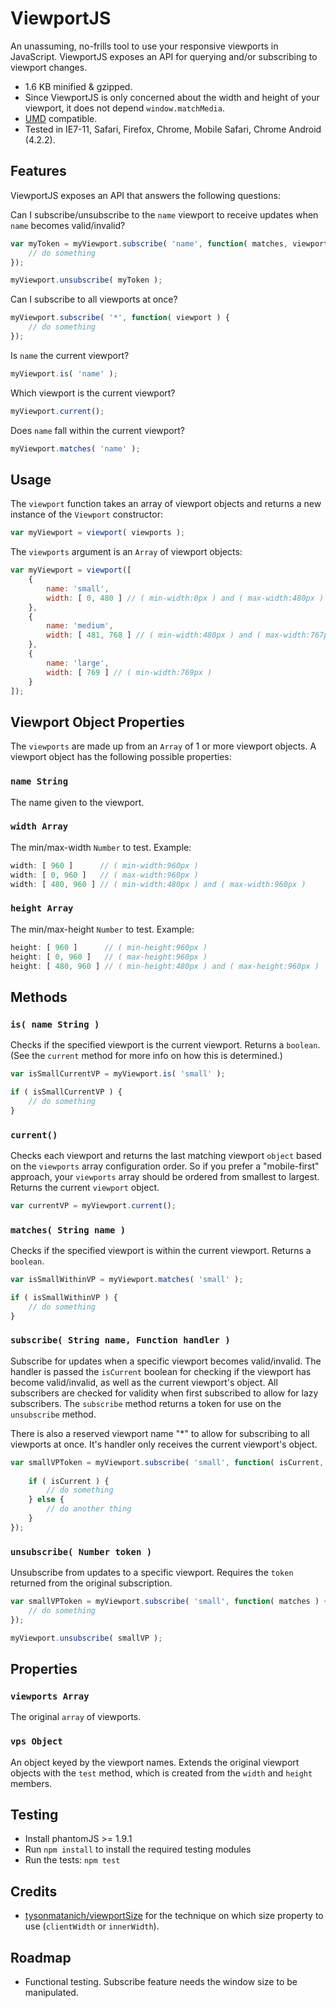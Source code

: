 # ViewportJS #

An unassuming, no-frills tool to use your responsive viewports in JavaScript. ViewportJS exposes an API for querying and/or subscribing to viewport changes.

- 1.6 KB minified & gzipped.
- Since ViewportJS is only concerned about the width and height of your viewport, it does not depend `window.matchMedia`.
- [UMD](https://github.com/umdjs/umd) compatible.
- Tested in IE7-11, Safari, Firefox, Chrome, Mobile Safari, Chrome Android (4.2.2).



## Features ##

ViewportJS exposes an API that answers the following questions:

Can I subscribe/unsubscribe to the `name` viewport to receive updates when `name` becomes valid/invalid?

```js
var myToken = myViewport.subscribe( 'name', function( matches, viewport ) {
    // do something
});

myViewport.unsubscribe( myToken );
```

Can I subscribe to all viewports at once?

```js
myViewport.subscribe( '*', function( viewport ) {
    // do something
});
```

Is `name` the current viewport?
  
```js
myViewport.is( 'name' );
```

Which viewport is the current viewport?

```js
myViewport.current();
```

Does `name` fall within the current viewport?

```js
myViewport.matches( 'name' );
```



## Usage ##

The `viewport` function takes an array of viewport objects and returns a new instance of the `Viewport` constructor:

```js
var myViewport = viewport( viewports );
```

The `viewports` argument is an `Array` of viewport objects:

```js
var myViewport = viewport([
    {
        name: 'small',
        width: [ 0, 480 ] // ( min-width:0px ) and ( max-width:480px )
    },
    {
        name: 'medium',
        width: [ 481, 768 ] // ( min-width:480px ) and ( max-width:767px )
    },
    {
        name: 'large',
        width: [ 769 ] // ( min-width:769px )
    }
]);
```



## Viewport Object Properties ##

The `viewports` are made up from an `Array` of 1 or more viewport objects. A viewport object has the following possible properties:


### `name String` ###

The name given to the viewport.
    

### `width Array` ###

The min/max-width `Number` to test. Example:

```js  
width: [ 960 ]      // ( min-width:960px )
width: [ 0, 960 ]   // ( max-width:960px )
width: [ 480, 960 ] // ( min-width:480px ) and ( max-width:960px )
```

### `height Array` ###

The min/max-height `Number` to test. Example:

```js
height: [ 960 ]      // ( min-height:960px )
height: [ 0, 960 ]   // ( max-height:960px )
height: [ 480, 960 ] // ( min-height:480px ) and ( max-height:960px )
```



## Methods ##

### `is( name String )` ###

Checks if the specified viewport is the current viewport. Returns a `boolean`. (See the `current` method for more info on how this is determined.)

```js
var isSmallCurrentVP = myViewport.is( 'small' );

if ( isSmallCurrentVP ) {
    // do something
}
```

### `current()` ###

Checks each viewport and returns the last matching viewport `object` based on the `viewports` array configuration order. So if you prefer a "mobile-first" approach, your `viewports` array should be ordered from smallest to largest. Returns the current `viewport` object.

```js
var currentVP = myViewport.current();
```

### `matches( String name )` ###

Checks if the specified viewport is within the current viewport. Returns a `boolean`.

```js
var isSmallWithinVP = myViewport.matches( 'small' );

if ( isSmallWithinVP ) {
    // do something
}
```

### `subscribe( String name, Function handler )` ###

Subscribe for updates when a specific viewport becomes valid/invalid. The handler is passed the `isCurrent` boolean for checking if the viewport has become valid/invalid, as well as the current viewport's object. All subscribers are checked for validity when first subscribed to allow for lazy subscribers. The `subscribe` method returns a token for use on the `unsubscribe` method.

There is also a reserved viewport name "*" to allow for subscribing to all viewports at once. It's handler only receives the current viewport's object.

```js
var smallVPToken = myViewport.subscribe( 'small', function( isCurrent, viewport ) {
    
    if ( isCurrent ) {
        // do something
    } else {
        // do another thing
    }
});
```

### `unsubscribe( Number token )` ###

Unsubscribe from updates to a specific viewport. Requires the `token` returned from the original subscription.

```js
var smallVPToken = myViewport.subscribe( 'small', function( matches ) {
    // do something
});

myViewport.unsubscribe( smallVP );
```



## Properties ##


### `viewports Array` ###

The original `array` of viewports.


### `vps Object` ###

An object keyed by the viewport names. Extends the original viewport objects with the `test` method, which is created from the `width` and `height` members.



## Testing ##

- Install phantomJS >= 1.9.1
- Run `npm install` to install the required testing modules
- Run the tests: `npm test`



## Credits ##

- [tysonmatanich/viewportSize](https://github.com/tysonmatanich/viewportSize) for the technique on which size property to use (`clientWidth` or `innerWidth`).



## Roadmap ##

- Functional testing. Subscribe feature needs the window size to be manipulated.
